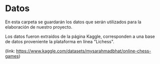 # Datos

En esta carpeta se guardarán los datos que serán utilizados para la elaboración de nuestro proyecto.

Los datos fueron extraídos de la página Kaggle, corresponden a una base de datos proveniente la plataforma en línea "Lichess".

(link: <https://www.kaggle.com/datasets/mysarahmadbhat/online-chess-games>)
